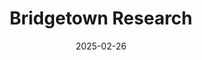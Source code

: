 ---  
layout: startup_page  
title: "Bridgetown Research"  
id: "bridgetownresearch.com"  
permalink: "/bridgetownresearchbridgetownresearch.com02262025/"  
website: "https://www.bridgetownresearch.com/"  
funding_round: "Series A"  
funding_amount: "$19M"  
investors: "Accel, Lightspeed"  
about: "Bridgetown Research is an AI startup that uses AI agents to automate and speed up the data collection and research process for due diligence. The startup leverages AI agents to gather, collate, and condense data, providing insights to clients by interviewing industry experts. They aim to produce initial due diligence analysis in 24 hours."  
markets: "AI, Software"  
hq: "Seattle, Washington, United States"  
founded_year: "2023"  
linkedin: "https://www.linkedin.com/company/bridgetownresearch"  
twitter: ""  
instagram: ""  
facebook: ""  
crunchbase: "https://www.crunchbase.com/organization/bridgetown-research"  
pitchbook: "https://pitchbook.com/profiles/company/653941-54"  

date_display: "26-Feb-2025"  
date: "2025-02-26"

# SEO Optimization  
meta_title: "Bridgetown Research - Series A Funding ($19M)"  
meta_description: "Bridgetown Research, Bridgetown Research is an AI startup that uses AI agents to automate and speed up the data collection and research process for due diligence. The star..."  
meta_keywords: "Bridgetown Research, AI, Software, Series A funding"  
canonical_url: "https://startup.projectstartups.com/bridgetownresearchbridgetownresearch.com02262025/"  
---